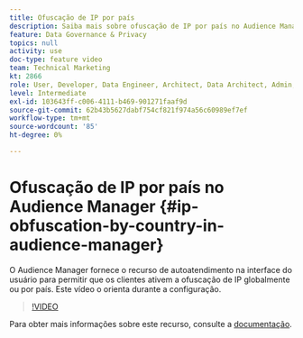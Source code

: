 ```yaml
---
title: Ofuscação de IP por país
description: Saiba mais sobre ofuscação de IP por país no Audience Manager. Este aplicativo fornece recurso de autoatendimento na interface do usuário para permitir que os clientes ativem a ofuscação de IP globalmente ou por país. Este vídeo o orienta durante a configuração.
feature: Data Governance & Privacy
topics: null
activity: use
doc-type: feature video
team: Technical Marketing
kt: 2866
role: User, Developer, Data Engineer, Architect, Data Architect, Admin, Leader
level: Intermediate
exl-id: 103643ff-c006-4111-b469-901271faaf9d
source-git-commit: 62b43b5627dabf754cf821f974a56c60989ef7ef
workflow-type: tm+mt
source-wordcount: '85'
ht-degree: 0%

---
```


# Ofuscação de IP por país no Audience Manager {#ip-obfuscation-by-country-in-audience-manager}

O Audience Manager fornece o recurso de autoatendimento na interface do usuário para permitir que os clientes ativem a ofuscação de IP globalmente ou por país. Este vídeo o orienta durante a configuração.

>[!VIDEO](https://video.tv.adobe.com/v/34983/?quality=9&captions=por_br)

Para obter mais informações sobre este recurso, consulte a [documentação](https://experiencecloud.adobe.com/resources/help/pt_BR/aam/ip-obfuscation.html).
